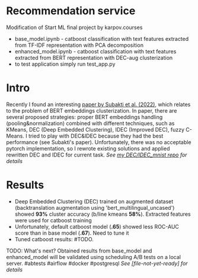 # Recommendation service
Modification of Start ML final project by karpov.courses

* base_model.ipynb - catboost classification with text features extracted from TF-IDF representation with PCA decomposition
* enhanced_model.ipynb - catboost classification with text features extracted from BERT representation with DEC-aug clusterization
* to test application simply run test_app.py

<!-- # Key features:
1. Downloading chunks of data from **PostgresSQL** database using **FastAPI**
2. Content-based recommendation system model was trained using **catboost** and text-derived features using **distilbert-based sentence transformer**
3. **HitRate@5** = 0.595 -->

# Intro

Recently I found an interesting [paper by Subakti et al. (2022)](https://journalofbigdata.springeropen.com/articles/10.1186/s40537-022-00564-9), which relates to the problem of BERT embeddings clusterization. In paper, there are several proposed strategies: proper BERT embeddings handling (pooling&normalization) combined with different techniques, such as KMeans, DEC (Deep Embedded Clustering), IDEC (Improved DEC), fuzzy C-Means. I tried to play with DEC&IDEC because they had the best performance (see Subakti's paper). Unfortunately, there was no acceptable pytorch implementation, so I rewrote existing solutions and applied rewritten DEC and IDEC for current task. *See [my DEC/IDEC_mnist repo](https://github.com/grokhi/pytorch_DEC_IDEC_2022) for details*

# Results
- Deep Embedded Clustering (DEC) trained on augmented dataset (backtranslation augmentation using 'bert_multilingual_uncased') showed **93%** cluster accuracy (b/line kmeans **58%**). Extracted features were used for catboost training
- Unfortunately, default catboost model (**.65**) showed less ROC-AUC score than in base model (**.67**). Need to tune it
- Tuned catboost results: #TODO.

TODO: What's next? Obtained results from base_model and enhanced_model will be validated using scheduling A/B tests on a local server. #abtests #airflow #docker #postgresql *See [file-not-yet-ready] for details*
